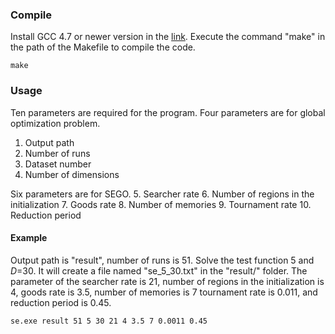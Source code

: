 ### Compile
Install GCC 4.7 or newer version in the [link](https://sourceforge.net/projects/mingw-w64/files/). Execute the command "make" in the path of the Makefile to compile the code.

    make

### Usage
Ten parameters are required for the program. Four parameters are for global optimization problem. 
1. Output path
2. Number of runs
3. Dataset number
4. Number of dimensions

Six parameters are for SEGO.
5. Searcher rate 
6. Number of regions in the initialization
7. Goods rate
8. Number of memories
9. Tournament rate 
10. Reduction period

#### Example
Output path is "result", number of runs is 51. Solve the test function 5 and *D*=30. It will create a file named "se_5_30.txt" in the "result/" folder. The parameter of the searcher rate is 21, number of regions in the initialization is 4, goods rate is 3.5, number of memories is 7 tournament rate is 0.011, and reduction period is 0.45.

    se.exe result 51 5 30 21 4 3.5 7 0.0011 0.45
